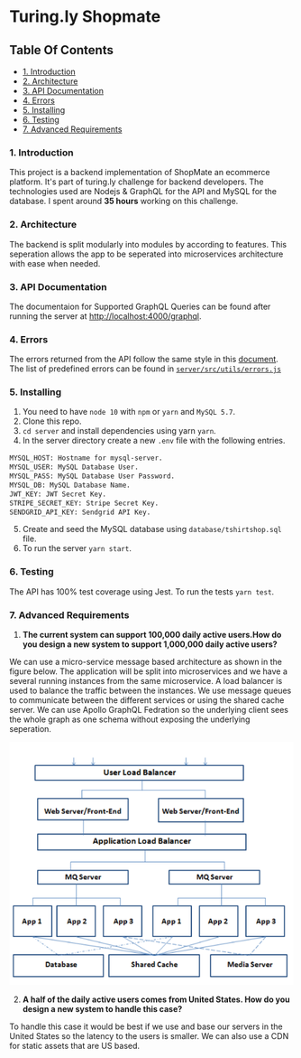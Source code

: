 # Turing.ly Shopmate

## Table Of Contents
- [1. Introduction](#1-introduction)
- [2. Architecture](#2-architecture)
- [3. API Documentation](#3-api-documentation)
- [4. Errors](#4-errors)
- [5. Installing](#5-installing)
- [6. Testing](#6-testing)
- [7. Advanced Requirements](#7-advanced-requirements)

### 1. Introduction
This project is a backend implementation of ShopMate an ecommerce platform. It's part of turing.ly challenge for backend developers.
The technologies used are Nodejs & GraphQL for the API and MySQL for the database. I spent around **35 hours** working on this challenge.

### 2. Architecture
The backend is split modularly into modules by according to features. This seperation allows the app to be seperated into microservices architecture with ease when needed. 

### 3. API Documentation
The documentaion for Supported GraphQL Queries can be found after running the server at [http://localhost:4000/graphql](http://localhost:4000/graphql).

### 4. Errors
The errors returned from the API follow the same style in this [document](https://docs.google.com/document/d/1Du-9PZ-9Usgq6tRiWB4_bxXr4F4-Z5ZYT--EdZ14qbc/edit?usp=sharing). The list of predefined errors can be found in [`server/src/utils/errors.js`](https://github.com/melzareix/turing-challenge/blob/master/server/src/utils/errors.js)

### 5. Installing
1. You need to have `node 10` with `npm` or `yarn` and `MySQL 5.7`.
2. Clone this repo.
3. `cd server` and install dependencies using yarn `yarn`.
4. In the server directory create a new `.env` file with the following entries.
  ```
  MYSQL_HOST: Hostname for mysql-server.
  MYSQL_USER: MySQL Database User.
  MYSQL_PASS: MySQL Database User Password.
  MYSQL_DB: MySQL Database Name.
  JWT_KEY: JWT Secret Key.
  STRIPE_SECRET_KEY: Stripe Secret Key.
  SENDGRID_API_KEY: Sendgrid API Key.
  ```
5. Create and seed the MySQL database using `database/tshirtshop.sql` file.  
6. To run the server `yarn start`.

### 6. Testing
The API has 100% test coverage using Jest. To run the tests `yarn test`.

### 7. Advanced Requirements
1. **The current system can support 100,000 daily active users.How do you design a new system to support 1,000,000 daily active users?**

  We can use a micro-service message based architecture as shown in the figure below. The application will be split into microservices and we have a several running instances from the same microservice. A load balancer is used to balance the traffic between the instances. We use message queues to communicate between the different services or using the shared cache server. We can use Apollo GraphQL Fedration so the underlying client sees the whole graph as one schema without exposing the underlying seperation.

  ![MSA](msa.PNG)

2. **A half of the daily active users comes from United States. How do you design a new system to handle this case?**

To handle this case it would be best if we use and base our servers in the United States so the latency to the users is smaller. We can also use a CDN for static assets that are US based.

